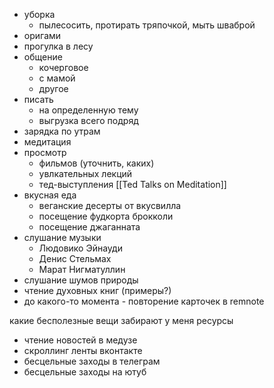 - уборка
	- пылесосить, протирать тряпочкой, мыть шваброй
- оригами
- прогулка в лесу
- общение
	- кочерговое
	- с мамой
	- другое
- писать
	- на определенную тему
	- выгрузка всего подряд
- зарядка по утрам
- медитация
- просмотр
	- фильмов (уточнить, каких)
	- увлкательных лекций
	- тед-выступления [[Ted Talks on Meditation]]
- вкусная еда
	- веганские десерты от вкусвилла
	- посещение фудкорта брокколи
	- посещение джаганната
- слушание музыки
	- Людовико Эйнауди
	- Денис Стельмах
	- Марат Нигматуллин
- слушание шумов природы
- чтение духовных книг (примеры?)
- до какого-то момента - повторение карточек в remnote


какие бесполезные вещи забирают у меня ресурсы
- чтение новостей в медузе
- скроллинг ленты вконтакте
- бесцельные заходы в телеграм
- бесцельные заходы на ютуб